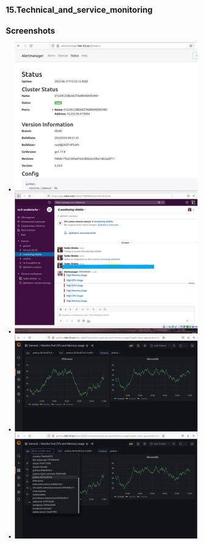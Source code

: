 ## 15.Technical_and_service_monitoring


## Screenshots


* ![Image 1](alertmanagerstatus.PNG)
* ![Image 1](Slack.PNG)
* ![Image 1](Grafana.PNG)
* ![Image 1](Grafana2.PNG)



